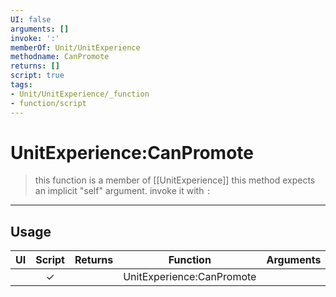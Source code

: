 ```yaml
---
UI: false
arguments: []
invoke: ':'
memberOf: Unit/UnitExperience
methodname: CanPromote
returns: []
script: true
tags:
- Unit/UnitExperience/_function
- function/script
---
```

# UnitExperience:CanPromote
> this function is a member of [[UnitExperience]]
> this method expects an implicit "self" argument. invoke it with `:`
-----
## Usage
|  UI | Script | Returns | Function | Arguments |
|:---:|:------:|-------:|:--------:|:---------|
| |✓||UnitExperience:CanPromote||
